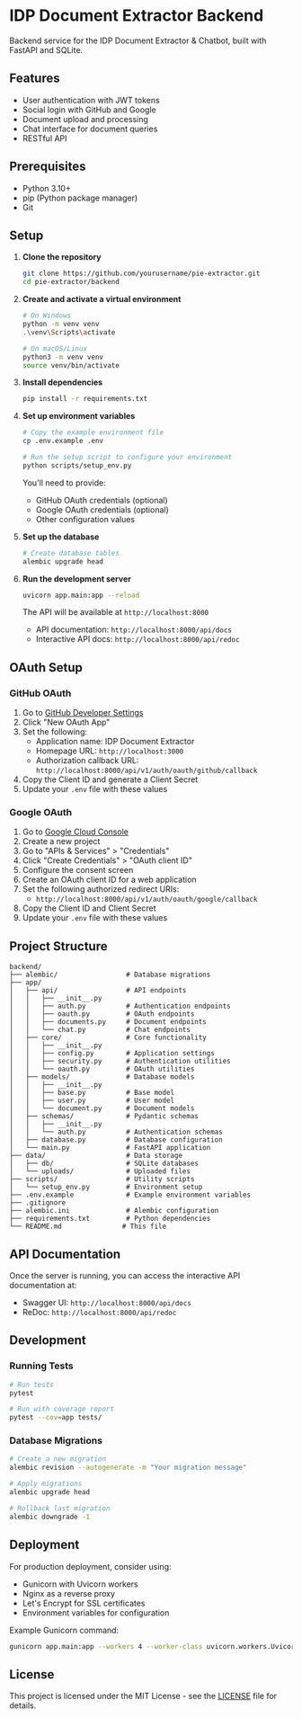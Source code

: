 # IDP Document Extractor Backend

Backend service for the IDP Document Extractor & Chatbot, built with FastAPI and SQLite.

## Features

- User authentication with JWT tokens
- Social login with GitHub and Google
- Document upload and processing
- Chat interface for document queries
- RESTful API

## Prerequisites

- Python 3.10+
- pip (Python package manager)
- Git

## Setup

1. **Clone the repository**
   ```bash
   git clone https://github.com/yourusername/pie-extractor.git
   cd pie-extractor/backend
   ```

2. **Create and activate a virtual environment**
   ```bash
   # On Windows
   python -m venv venv
   .\venv\Scripts\activate
   
   # On macOS/Linux
   python3 -m venv venv
   source venv/bin/activate
   ```

3. **Install dependencies**
   ```bash
   pip install -r requirements.txt
   ```

4. **Set up environment variables**
   ```bash
   # Copy the example environment file
   cp .env.example .env
   
   # Run the setup script to configure your environment
   python scripts/setup_env.py
   ```
   
   You'll need to provide:
   - GitHub OAuth credentials (optional)
   - Google OAuth credentials (optional)
   - Other configuration values

5. **Set up the database**
   ```bash
   # Create database tables
   alembic upgrade head
   ```

6. **Run the development server**
   ```bash
   uvicorn app.main:app --reload
   ```

   The API will be available at `http://localhost:8000`
   - API documentation: `http://localhost:8000/api/docs`
   - Interactive API docs: `http://localhost:8000/api/redoc`

## OAuth Setup

### GitHub OAuth
1. Go to [GitHub Developer Settings](https://github.com/settings/developers)
2. Click "New OAuth App"
3. Set the following:
   - Application name: IDP Document Extractor
   - Homepage URL: `http://localhost:3000`
   - Authorization callback URL: `http://localhost:8000/api/v1/auth/oauth/github/callback`
4. Copy the Client ID and generate a Client Secret
5. Update your `.env` file with these values

### Google OAuth
1. Go to [Google Cloud Console](https://console.cloud.google.com/)
2. Create a new project
3. Go to "APIs & Services" > "Credentials"
4. Click "Create Credentials" > "OAuth client ID"
5. Configure the consent screen
6. Create an OAuth client ID for a web application
7. Set the following authorized redirect URIs:
   - `http://localhost:8000/api/v1/auth/oauth/google/callback`
8. Copy the Client ID and Client Secret
9. Update your `.env` file with these values

## Project Structure

```
backend/
├── alembic/                 # Database migrations
├── app/
│   ├── api/                 # API endpoints
│   │   ├── __init__.py
│   │   ├── auth.py          # Authentication endpoints
│   │   ├── oauth.py         # OAuth endpoints
│   │   ├── documents.py     # Document endpoints
│   │   └── chat.py          # Chat endpoints
│   ├── core/                # Core functionality
│   │   ├── __init__.py
│   │   ├── config.py        # Application settings
│   │   ├── security.py      # Authentication utilities
│   │   └── oauth.py         # OAuth utilities
│   ├── models/              # Database models
│   │   ├── __init__.py
│   │   ├── base.py          # Base model
│   │   ├── user.py          # User model
│   │   └── document.py      # Document models
│   ├── schemas/             # Pydantic schemas
│   │   ├── __init__.py
│   │   └── auth.py          # Authentication schemas
│   ├── database.py          # Database configuration
│   └── main.py              # FastAPI application
├── data/                    # Data storage
│   ├── db/                  # SQLite databases
│   └── uploads/             # Uploaded files
├── scripts/                 # Utility scripts
│   └── setup_env.py         # Environment setup
├── .env.example             # Example environment variables
├── .gitignore
├── alembic.ini              # Alembic configuration
├── requirements.txt         # Python dependencies
└── README.md               # This file
```

## API Documentation

Once the server is running, you can access the interactive API documentation at:
- Swagger UI: `http://localhost:8000/api/docs`
- ReDoc: `http://localhost:8000/api/redoc`

## Development

### Running Tests
```bash
# Run tests
pytest

# Run with coverage report
pytest --cov=app tests/
```

### Database Migrations
```bash
# Create a new migration
alembic revision --autogenerate -m "Your migration message"

# Apply migrations
alembic upgrade head

# Rollback last migration
alembic downgrade -1
```

## Deployment

For production deployment, consider using:
- Gunicorn with Uvicorn workers
- Nginx as a reverse proxy
- Let's Encrypt for SSL certificates
- Environment variables for configuration

Example Gunicorn command:
```bash
gunicorn app.main:app --workers 4 --worker-class uvicorn.workers.UvicornWorker --bind 0.0.0.0:8000
```

## License

This project is licensed under the MIT License - see the [LICENSE](LICENSE) file for details.
